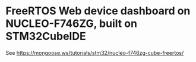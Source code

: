 # FreeRTOS Web device dashboard on NUCLEO-F746ZG, built on STM32CubeIDE

See https://mongoose.ws/tutorials/stm32/nucleo-f746zg-cube-freertos/
